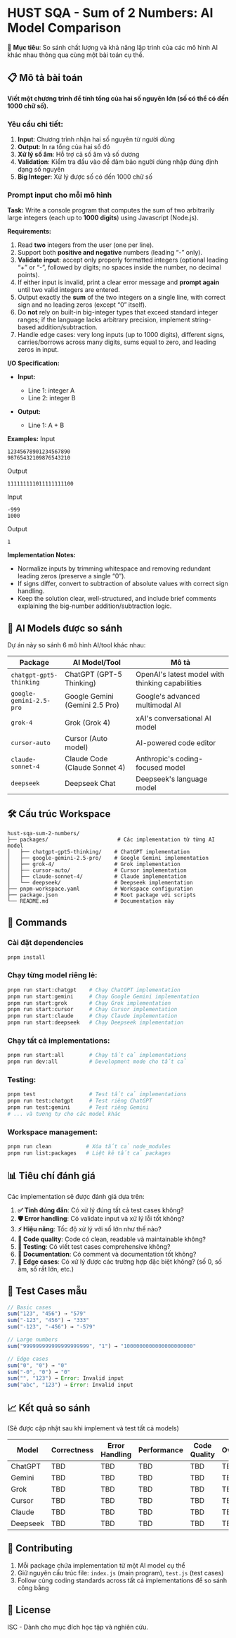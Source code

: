 # HUST SQA - Sum of 2 Numbers: AI Model Comparison

🎯 **Mục tiêu**: So sánh chất lượng và khả năng lập trình của các mô hình AI khác nhau thông qua cùng một bài toán cụ thể.

## 📋 Mô tả bài toán

**Viết một chương trình để tính tổng của hai số nguyên lớn (số có thể có đến 1000 chữ số).**

### Yêu cầu chi tiết:

1. **Input**: Chương trình nhận hai số nguyên từ người dùng
2. **Output**: In ra tổng của hai số đó
3. **Xử lý số âm**: Hỗ trợ cả số âm và số dương
4. **Validation**: Kiểm tra đầu vào để đảm bảo người dùng nhập đúng định dạng số nguyên
5. **Big Integer**: Xử lý được số có đến 1000 chữ số

### Prompt input cho mỗi mô hình

**Task:**
Write a console program that computes the sum of two arbitrarily large integers (each up to **1000 digits**) using Javascript (Node.js).

**Requirements:**

1. Read **two** integers from the user (one per line).
2. Support both **positive and negative** numbers (leading “-” only).
3. **Validate input**: accept only properly formatted integers (optional leading “+” or “-”, followed by digits; no spaces inside the number, no decimal points).
4. If either input is invalid, print a clear error message and **prompt again** until two valid integers are entered.
5. Output exactly the **sum** of the two integers on a single line, with correct sign and no leading zeros (except “0” itself).
6. Do **not** rely on built-in big-integer types that exceed standard integer ranges; if the language lacks arbitrary precision, implement string-based addition/subtraction.
7. Handle edge cases: very long inputs (up to 1000 digits), different signs, carries/borrows across many digits, sums equal to zero, and leading zeros in input.

**I/O Specification:**

- **Input:**

  - Line 1: integer A
  - Line 2: integer B

- **Output:**

  - Line 1: A + B

**Examples:**
Input

```
12345678901234567890
98765432109876543210
```

Output

```
111111111011111111100
```

Input

```
-999
1000
```

Output

```
1
```

**Implementation Notes:**

- Normalize inputs by trimming whitespace and removing redundant leading zeros (preserve a single “0”).
- If signs differ, convert to subtraction of absolute values with correct sign handling.
- Keep the solution clear, well-structured, and include brief comments explaining the big-number addition/subtraction logic.

## 🤖 AI Models được so sánh

Dự án này so sánh 6 mô hình AI/tool khác nhau:

| Package                 | AI Model/Tool                  | Mô tả                                            |
| ----------------------- | ------------------------------ | ------------------------------------------------ |
| `chatgpt-gpt5-thinking` | ChatGPT (GPT-5 Thinking)       | OpenAI's latest model with thinking capabilities |
| `google-gemini-2.5-pro` | Google Gemini (Gemini 2.5 Pro) | Google's advanced multimodal AI                  |
| `grok-4`                | Grok (Grok 4)                  | xAI's conversational AI model                    |
| `cursor-auto`           | Cursor (Auto model)            | AI-powered code editor                           |
| `claude-sonnet-4`       | Claude Code (Claude Sonnet 4)  | Anthropic's coding-focused model                 |
| `deepseek`              | Deepseek Chat                  | Deepseek's language model                        |

## 🛠️ Cấu trúc Workspace

```
hust-sqa-sum-2-numbers/
├── packages/                      # Các implementation từ từng AI model
│   ├── chatgpt-gpt5-thinking/    # ChatGPT implementation
│   ├── google-gemini-2.5-pro/    # Google Gemini implementation
│   ├── grok-4/                   # Grok implementation
│   ├── cursor-auto/              # Cursor implementation
│   ├── claude-sonnet-4/          # Claude implementation
│   └── deepseek/                 # Deepseek implementation
├── pnpm-workspace.yaml           # Workspace configuration
├── package.json                  # Root package với scripts
└── README.md                     # Documentation này
```

## 🚀 Commands

### Cài đặt dependencies

```bash
pnpm install
```

### Chạy từng model riêng lẻ:

```bash
pnpm run start:chatgpt    # Chạy ChatGPT implementation
pnpm run start:gemini     # Chạy Google Gemini implementation
pnpm run start:grok       # Chạy Grok implementation
pnpm run start:cursor     # Chạy Cursor implementation
pnpm run start:claude     # Chạy Claude implementation
pnpm run start:deepseek   # Chạy Deepseek implementation
```

### Chạy tất cả implementations:

```bash
pnpm run start:all        # Chạy tất cả implementations
pnpm run dev:all          # Development mode cho tất cả
```

### Testing:

```bash
pnpm test                 # Test tất cả implementations
pnpm run test:chatgpt     # Test riêng ChatGPT
pnpm run test:gemini      # Test riêng Gemini
# ... và tương tự cho các model khác
```

### Workspace management:

```bash
pnpm run clean           # Xóa tất cả node_modules
pnpm run list:packages   # Liệt kê tất cả packages
```

## 📊 Tiêu chí đánh giá

Các implementation sẽ được đánh giá dựa trên:

1. **✅ Tính đúng đắn**: Có xử lý đúng tất cả test cases không?
2. **🛡️ Error handling**: Có validate input và xử lý lỗi tốt không?
3. **⚡ Hiệu năng**: Tốc độ xử lý với số lớn như thế nào?
4. **📝 Code quality**: Code có clean, readable và maintainable không?
5. **🧪 Testing**: Có viết test cases comprehensive không?
6. **📖 Documentation**: Có comment và documentation tốt không?
7. **🎯 Edge cases**: Có xử lý được các trường hợp đặc biệt không? (số 0, số âm, số rất lớn, etc.)

## 🧪 Test Cases mẫu

```javascript
// Basic cases
sum("123", "456") → "579"
sum("-123", "456") → "333"
sum("-123", "-456") → "-579"

// Large numbers
sum("999999999999999999999", "1") → "1000000000000000000000"

// Edge cases
sum("0", "0") → "0"
sum("-0", "0") → "0"
sum("", "123") → Error: Invalid input
sum("abc", "123") → Error: Invalid input
```

## 📈 Kết quả so sánh

(Sẽ được cập nhật sau khi implement và test tất cả models)

| Model    | Correctness | Error Handling | Performance | Code Quality | Overall |
| -------- | ----------- | -------------- | ----------- | ------------ | ------- |
| ChatGPT  | TBD         | TBD            | TBD         | TBD          | TBD     |
| Gemini   | TBD         | TBD            | TBD         | TBD          | TBD     |
| Grok     | TBD         | TBD            | TBD         | TBD          | TBD     |
| Cursor   | TBD         | TBD            | TBD         | TBD          | TBD     |
| Claude   | TBD         | TBD            | TBD         | TBD          | TBD     |
| Deepseek | TBD         | TBD            | TBD         | TBD          | TBD     |

## 🤝 Contributing

1. Mỗi package chứa implementation từ một AI model cụ thể
2. Giữ nguyên cấu trúc file: `index.js` (main program), `test.js` (test cases)
3. Follow cùng coding standards across tất cả implementations để so sánh công bằng

## 📄 License

ISC - Dành cho mục đích học tập và nghiên cứu.
